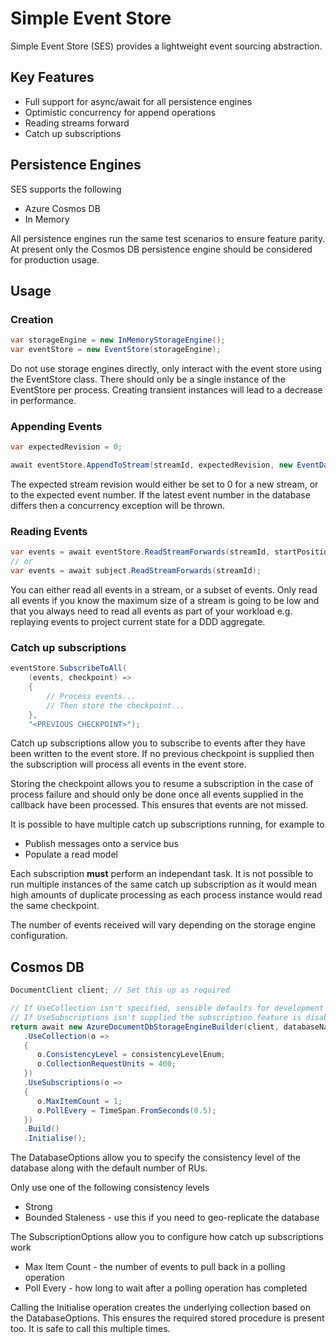 # Simple Event Store

Simple Event Store (SES) provides a lightweight event sourcing abstraction.

## Key Features
- Full support for async/await for all persistence engines
- Optimistic concurrency for append operations
- Reading streams forward
- Catch up subscriptions

## Persistence Engines
SES supports the following
- Azure Cosmos DB
- In Memory

All persistence engines run the same test scenarios to ensure feature parity.  At present only the Cosmos DB persistence engine should be considered for production usage.

## Usage

### Creation
```csharp
var storageEngine = new InMemoryStorageEngine();
var eventStore = new EventStore(storageEngine);
```
Do not use storage engines directly, only interact with the event store using the EventStore class.  There should only be a single instance of the EventStore per process.  Creating transient instances will lead to a decrease in performance.

### Appending Events
```csharp
var expectedRevision = 0;

await eventStore.AppendToStream(streamId, expectedRevision, new EventData(Guid.NewGuid(), new OrderCreated(streamId)));
```
The expected stream revision would either be set to 0 for a new stream, or to the expected event number.  If the latest event number in the database differs then a concurrency exception will be thrown.

### Reading Events
```csharp
var events = await eventStore.ReadStreamForwards(streamId, startPosition: 2, numberOfEventsToRead: 1);
// or
var events = await subject.ReadStreamForwards(streamId);
```
You can either read all events in a stream, or a subset of events.  Only read all events if you know the maximum size of a stream is going to be low and that you always need to read all events as part of your workload e.g. replaying events to project current state for a DDD aggregate.

### Catch up subscriptions
```csharp
eventStore.SubscribeToAll(
    (events, checkpoint) =>
    {
        // Process events...
        // Then store the checkpoint...
    },
    "<PREVIOUS CHECKPOINT>");
```
Catch up subscriptions allow you to subscribe to events after they have been written to the event store.  If no previous checkpoint is supplied then the subscription will process all events in the event store.  

Storing the checkpoint allows you to resume a subscription in the case of process failure and should only be done once all events supplied in the callback have been processed.  This ensures that events are not missed.

It is possible to have multiple catch up subscriptions running, for example to
- Publish messages onto a service bus
- Populate a read model

Each subscription **must** perform an independant task.  It is not possible to run multiple instances of the same catch up subscription as it would mean high amounts of duplicate processing as each process instance would read the same checkpoint.

The number of events received will vary depending on the storage engine configuration.

## Cosmos DB
```csharp
DocumentClient client; // Set this up as required

// If UseCollection isn't specified, sensible defaults for development are used.
// If UseSubscriptions isn't supplied the subscription feature is disabled.
return await new AzureDocumentDbStorageEngineBuilder(client, databaseName)
   .UseCollection(o =>
   {
      o.ConsistencyLevel = consistencyLevelEnum;
      o.CollectionRequestUnits = 400;
   })
   .UseSubscriptions(o =>
   {
      o.MaxItemCount = 1;
      o.PollEvery = TimeSpan.FromSeconds(0.5);
   })
   .Build()
   .Initialise();
```
The DatabaseOptions allow you to specify the consistency level of the database along with the default number of RUs.  

Only use one of the following consistency levels
- Strong
- Bounded Staleness - use this if you need to geo-replicate the database

The SubscriptionOptions allow you to configure how catch up subscriptions work
- Max Item Count - the number of events to pull back in a polling operation
- Poll Every - how long to wait after a polling operation has completed

Calling the Initialise operation creates the underlying collection based on the DatabaseOptions.  This ensures the required stored procedure is present too.  It is safe to call this multiple times.
